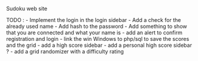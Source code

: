 Sudoku web site

TODO :
    - Implement the login in the login sidebar
    - Add a check for the already used name
    - Add hash to the password
    - Add something to show that you are connected and what your name is
    - add an alert to confirm registration and login
    - link the win Windows to php/sql to save the scores and the grid
    - add a high score sidebar
    - add a personal high score sidebar ? 
    - add a grid randomizer with a difficulty rating